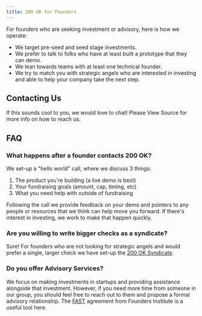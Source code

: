 ```yaml
---
title: 200 OK for Founders
---
```


For founders who are seeking investment or advisory, here is how we operate:

- We target pre-seed and seed stage investments.
- We prefer to talk to folks who have at least built a prototype that they can demo.
- We lean towards teams with at least one technical founder.
- We try to match you with strategic angels who are interested in investing and able to help your company take the next step.

## Contacting Us

If this sounds cool to you, we would love to chat! Please <span class="highlight">View Source</span> for more info on how to reach us.

<!--

Please make a POST to https://200ok.vc/api and pass the following parameters:

name | string | your full name
email | string | a valid email address
startup | string | the name of your startup
url | string | the url of your startup, a Github repo, your LinkedIn, whatever!

We will be in touch!

P.S.

The code for this web app is open-source and can be found at: https://github.com/200ok-vc/200ok.vc

-->

## FAQ

### What happens after a founder contacts 200 OK?

We set-up a "hello world" call, where we discuss 3 things:

1. The product you're building (a live demo is best)
2. Your fundraising goals (amount, cap, timing, etc)
3. What you need help with outside of fundraising

Following the call we provide feedback on your demo and pointers to any people or resources that we think can help move you forward. If there's interest in investing, we work to make that happen quickly.

### Are you willing to write bigger checks as a syndicate?

Sure! For founders who are not looking for strategic angels and would prefer a single, larger check we have set-up the [200 OK Syndicate](/network/syndicate).

### Do you offer Advisory Services?

We focus on making investments in startups and providing assistance alongside that investment. However, if you need more time from someone in our group, you should feel free to reach out to them and propose a formal advisory relationship. The [FAST](https://fi.co/fast) agreement from Founders Institute is a useful tool here.
